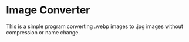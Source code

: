 # Image Converter
This is a simple program converting .webp images to .jpg images without compression or name change.
